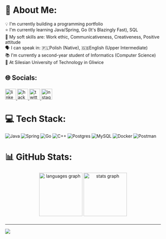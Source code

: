 # 💫 About Me:
💡 I'm currently building a programming portfolio<br>⭐ I'm currently learning Java/Spring, Go (It's Blazingly Fast), SQL<br>💭 My soft skills are: Work ethic, Communicativeness, Creativeness, Positive attitude<br>🗣️ I can speak in: 🇵🇱Polish (Native), 🇬🇧English (Upper Intermediate)<br>📚 I'm currently a second-year student of Informatics (Computer Science) <br>🏫 At Silesian University of Technology in Gliwice

## 🌐 Socials:

###

<div align="left">
  <a href="https://www.linkedin.com/in/tomasz-żogała-129411234/" target="_blank">
    <img src="https://img.shields.io/static/v1?message=LinkedIn&logo=linkedin&label=&color=0077B5&logoColor=white&labelColor=&style=for-the-badge" height="35" alt="linkedin logo"  />
  </a>
  <a href="https://www.hackerrank.com/Tomasz_Zogala" target="_blank">
    <img src="https://img.shields.io/static/v1?message=HackerRank&logo=hackerrank&label=&color=2EC866&logoColor=white&labelColor=&style=for-the-badge" height="35" alt="hackerrank logo"  />
  </a>
  <a href="https://twitter.com/TomaszZogala" target="_blank">
    <img src="https://img.shields.io/static/v1?message=Twitter&logo=twitter&label=&color=1DA1F2&logoColor=white&labelColor=&style=for-the-badge" height="35" alt="twitter logo"  />
  </a>
  <img src="https://img.shields.io/static/v1?message=Instagram&logo=instagram&label=&color=E4405F&logoColor=white&labelColor=&style=for-the-badge" height="35" alt="instagram logo"  />
</div>

###

# 💻 Tech Stack:
![Java](https://img.shields.io/badge/java-%23ED8B00.svg?style=for-the-badge&logo=java&logoColor=white) ![Spring](https://img.shields.io/badge/spring-%236DB33F.svg?style=for-the-badge&logo=spring&logoColor=white) ![Go](https://img.shields.io/badge/go-%2300ADD8.svg?style=for-the-badge&logo=go&logoColor=white) ![C++](https://img.shields.io/badge/c++-%2300599C.svg?style=for-the-badge&logo=c%2B%2B&logoColor=white) ![Postgres](https://img.shields.io/badge/postgres-%23316192.svg?style=for-the-badge&logo=postgresql&logoColor=white) ![MySQL](https://img.shields.io/badge/mysql-%2300f.svg?style=for-the-badge&logo=mysql&logoColor=white) ![Docker](https://img.shields.io/badge/docker-%230db7ed.svg?style=for-the-badge&logo=docker&logoColor=white) ![Postman](https://img.shields.io/badge/Postman-FF6C37?style=for-the-badge&logo=postman&logoColor=white)

# 📊 GitHub Stats:
###

<div align="center">
  <img src="https://github-readme-stats.vercel.app/api/top-langs?username=Tomasz-Zogala&locale=en&hide_title=false&layout=compact&card_width=320&langs_count=5&theme=dracula&hide_border=false" height="140" alt="languages graph"  />
  <img src="https://github-readme-stats.vercel.app/api?username=Tomasz-Zogala&hide_title=false&hide_rank=false&show_icons=true&include_all_commits=true&count_private=true&disable_animations=true&theme=dracula&locale=en&hide_border=false" height="140" alt="stats graph"  />
</div>

###

---
[![](https://visitcount.itsvg.in/api?id=Tomasz-Zogala&icon=3&color=10)](https://visitcount.itsvg.in)
